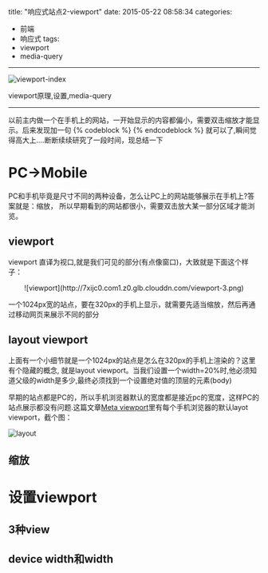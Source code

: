 title: "响应式站点2-viewport"
date: 2015-05-22 08:58:34
categories: 
- 前端
- 响应式
tags:
- viewport 
- media-query
---

![viewport-index](http://7xijc0.com1.z0.glb.clouddn.com/viewport-2.png)

viewport原理,设置,media-query
<!--more-->

---

以前主内做一个在手机上的网站，一开始显示的内容都偏小，需要双击缩放才能显示。后来发现加一句
{% codeblock %}
<meta name="viewport" content="width=device-width, initial-scale=1.0">
{% endcodeblock %}
就可以了,瞬间觉得高大上....断断续续研究了一段时间，现总结一下

# PC->Mobile
PC和手机毕竟是尺寸不同的两种设备，怎么让PC上的网站能够展示在手机上?答案就是：缩放，
所以早期看到的网站都很小，需要双击放大某一部分区域才能浏览。

## viewport
viewport 直译为视口,就是我们可见的部分(有点像窗口)，大致就是下面这个样子：
  <center>![viewport](http://7xijc0.com1.z0.glb.clouddn.com/viewport-3.png)  </center>

一个1024px宽的站点，要在320px的手机上显示，就需要先适当缩放，然后再通过移动网页来展示不同的部分

## layout viewport
上面有一个小细节就是一个1024px的站点是怎么在320px的手机上渲染的？这里有个隐藏的概念,
就是layout viewport。当我们设置一个width=20%时,他必须知道父级的width是多少,最终必须找到一个设置绝对值的顶层的元素(body)

早期的站点都是PC的，所以手机浏览器默认的宽度都是接近pc的宽度，这样PC的站点展示都没有问题.这篇文章[Meta viewport](http://www.quirksmode.org/mobile/metaviewport/)里有每个手机浏览器的默认layot viewport，截个图：

![layout](http://7xijc0.com1.z0.glb.clouddn.com/viewport-4.png)




## 缩放

# 设置viewport

## 3种view

## device width和width
